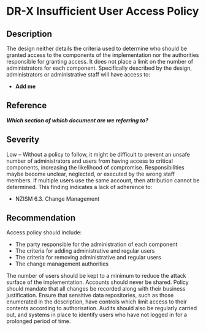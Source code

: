 DR-X Insufficient User Access Policy
=============================================

Description
-----------
The design neither details the criteria used to determine who should be granted access to the components of the implementation nor the authorities responsible for granting access. It does not place a limit on the number of administrators for each component.
Specifically described by the design, administrators or administrative staff will have access to:
* **Add me**

Reference
---------
***Which section of which document are we referring to?***


Severity
--------
Low – Without a policy to follow, it might be difficult to prevent an unsafe number of administrators and users from having access to critical components, increasing the likelihood of compromise. Responsibilities maybe become unclear, neglected, or executed by the wrong staff members. If multiple users use the same account, then attribution cannot be determined.
This finding indicates a lack of adherence to:
* NZISM 6.3. Change Management


Recommendation
--------------
Access policy should include:
* The party responsible for the administration of each component
* The criteria for adding administrative and regular users
* The criteria for removing administrative and regular users
* The change management authorities

The number of users should be kept to a minimum to reduce the attack surface of the implementation. Accounts should never be shared. Policy should mandate that all changes be recorded along with their business justification.
Ensure that sensitive data repositories, such as those enumerated in the description, have controls which limit access to their contents according to authorisation.
Audits should also be regularly carried out, and systems in place to identify users who have not logged in for a prolonged period of time.


